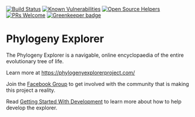 [![Build Status](https://travis-ci.org/phylogeny-explorer/explorer.svg?branch=master)](https://travis-ci.org/phylogeny-explorer/explorer) [![Known Vulnerabilities](https://snyk.io/test/github/phylogeny-explorer/explorer/badge.svg)](https://snyk.io/test/github/phylogeny-explorer/explorer) [![Open Source Helpers](https://www.codetriage.com/phylogeny-explorer/explorer/badges/users.svg)](https://www.codetriage.com/phylogeny-explorer/explorer) [![PRs Welcome](https://img.shields.io/badge/PRs-welcome-brightgreen.svg?style=flat-square)](http://makeapullrequest.com) [![Greenkeeper badge](https://badges.greenkeeper.io/phylogeny-explorer/explorer.svg)](https://greenkeeper.io/)
 
# Phylogeny Explorer
The Phylogeny Explorer is a navigable, online encyclopaedia of the entire evolutionary tree of life.

Learn more at https://phylogenyexplorerproject.com/

Join the [Facebook Group](https://www.facebook.com/groups/1493690154202103/) to get involved with the community that 
is making this project a reality.

Read [Getting Started With Development](https://github.com/phylogeny-explorer/explorer/wiki/Getting-Started-with-Development) to learn more about how to help develop the explorer.
